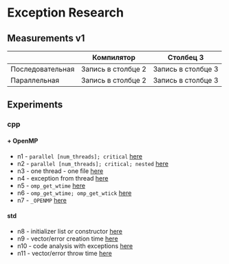 # Exception Research

## Measurements v1

||Компилятор|Столбец 3|
|-|-|---|
|Последовательная|Запись в столбце 2|Запись в столбце 3|
|Параллельная|Запись в столбце 2|Запись в столбце 3|

## Experiments


### cpp

#### + OpenMP
- n1 - `parallel [num_threads]; critical` [here](./experiments/n1/main.cpp)
- n2 - `parallel [num_threads]; critical; nested` [here](./experiments/n2/main.cpp)
- n3 - one thread - one file [here](./experiments/n3/main.cpp)
- n4 - exception from thread [here](./experiments/n4/main.cpp)
- n5 - `omp_get_wtime` [here](./experiments/n5/main.cpp)
- n6 - `omp_get_wtime; omp_get_wtick` [here](./experiments/n6/main.cpp)
- n7 - `_OPENMP` [here](./experiments/n7/main.cpp)

#### std
- n8 - initializer list or constructor [here](./experiments/n8/main.cpp)
- n9 - vector/error creation time [here](./experiments/n9/main.cpp)
- n10 - code analysis with exceptions [here](./experiments/n10/main.cpp)
- n11 - vector/error throw time [here](./experiments/n11/main.cpp)
